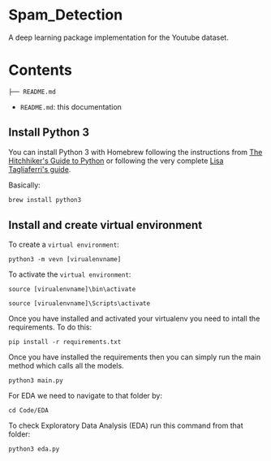 # Spam_Detection

A deep learning package implementation for the Youtube dataset.

# Contents

```
├── README.md

```

- `README.md`: this documentation

## Install Python 3

You can install Python 3 with Homebrew following the instructions from [The Hitchhiker's Guide to Python](http://python-guide-pt-br.readthedocs.io/en/latest/starting/install3/osx/) or following the very complete [Lisa Tagliaferri's guide](https://www.digitalocean.com/community/tutorials/how-to-install-python-3-and-set-up-a-local-programming-environment-on-macos).

Basically:

```bash
brew install python3
```

## Install and create virtual environment

To create a `virtual environment`:

```
python3 -m vevn [virualenvname]
```

To activate the `virtual environment`:

```Mac OS
source [virualenvname]\bin\activate
```
```Windows
source [virualenvname]\Scripts\activate
```
Once you have installed and activated your virtualenv you need to intall the requirements. To do this:

```
pip install -r requirements.txt
```
Once you have installed the requirements then you can simply run the main method which calls all the models.
```
python3 main.py
```
For EDA we need to navigate to that folder by:
```
cd Code/EDA
```
To check Exploratory Data Analysis (EDA) run this command from that folder:
```
python3 eda.py
```
